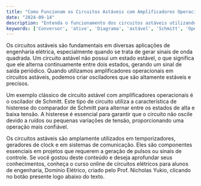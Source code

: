 ```yaml
---
title: "Como Funcionam os Circuitos Astáveis com Amplificadores Operacionais?"
date: "2024-09-14"
description: "Entenda o funcionamento dos circuitos astáveis utilizando amplificadores operacionais e suas aplicações práticas."
keywords: ['Conversor', 'ativo', 'Diagrama', 'astável', 'Schmitt', 'Operacional', 'Circuito']
---
```


Os circuitos astáveis são fundamentais em diversas aplicações de engenharia elétrica, especialmente quando se trata de gerar sinais de onda quadrada. Um circuito astável não possui um estado estável, o que significa que ele alterna continuamente entre dois estados, gerando um sinal de saída periódico. Quando utilizamos amplificadores operacionais em circuitos astáveis, podemos criar osciladores que são altamente estáveis e precisos.

Um exemplo clássico de circuito astável com amplificadores operacionais é o oscilador de Schmitt. Este tipo de circuito utiliza a característica de histerese do comparador de Schmitt para alternar entre os estados de alta e baixa tensão. A histerese é essencial para garantir que o circuito não oscile devido a ruídos ou pequenas variações de tensão, proporcionando uma operação mais confiável.

Os circuitos astáveis são amplamente utilizados em temporizadores, geradores de clock e em sistemas de comunicação. Eles são componentes essenciais em projetos que requerem a geração de pulsos ou sinais de controle. Se você gostou deste conteúdo e deseja aprofundar seus conhecimentos, conheça o curso online de circuitos elétricos para alunos de engenharia, Domínio Elétrico, criado pelo Prof. Nicholas Yukio, clicando no botão presente logo abaixo do texto.